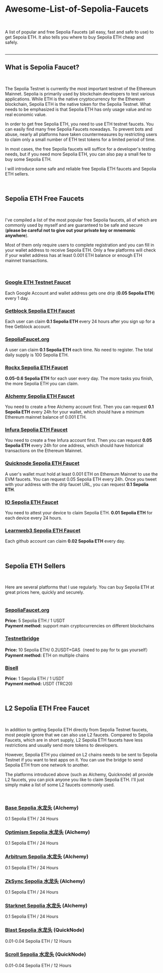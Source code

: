 # Awesome-List-of-Sepolia-Faucets
<br>

A list of popular and free Sepolia Faucets (all easy, fast and safe to use) to get Sepoia ETH. It also tells you where to buy Sepolia ETH cheap and safely.
<br>
<br>

---


## What is Sepolia Faucet?
<br>

The Sepolia Testnet is currently the most important testnet of the Ethereum Mainnet. Sepolia is primarily used by blockchain developers to test various applications. While ETH is the native cryptocurrency for the Ethereum blockchain, Sepolia ETH is the native token for the Sepolia Testnet. What needs to be emphasized is that Sepolia ETH has only usage value and no real economic value.

In order to get free Sepolia ETH, you need to use ETH testnet faucets. You can easily find many free Sepolia Faucets nowadays. To prevent bots and abuse, nearly all platforms have taken countermeasures by restricting users to claim only a small number of ETH test tokens for a limited period of time.

In most cases, the free Sepolia faucets will suffice for a developer's testing needs, but if you need more Sepolia ETH, you can also pay a small fee to buy some Sepolia ETH.

I will introduce some safe and reliable free Sepolia ETH faucets and Sepolia ETH sellers.

<br>

## Sepolia ETH Free Faucets
<br>

I've compiled a list of the most popular free Sepolia faucets, all of which are commonly used by myself and are guaranteed to be safe and secure (**please be careful not to give out your private key or mnemonic anywhere**).

Most of them only require users to complete registration and you can fill in your wallet address to receive Sepolia ETH. Only a few platforms will check if your wallet address has at least 0.001 ETH balance or enough ETH mainnet transactions.

<br>

### [Google ETH Testnet Faucet](https://cloud.google.com/application/web3/faucet)

Each Google Account and wallet address gets one drip (**0.05 Sepolia ETH**) every 1 day. 


### [Getblock Sepolia ETH Faucet](https://getblock.io/faucet/eth-sepolia/)


Each user can claim **0.1 Sepolia ETH** every 24 hours after you sign up for a free Getblock account.

### [SepoliaFaucet.org](http://sepoliafaucet.org/)


A user can claim **0.1 Sepolia ETH** each time. No need to register.
The total daily supply is 100 Sepolia ETH. 

### [Rockx Sepolia ETH Faucet](https://beta-access.rockx.com/faucet-sepolia)


**0.05-0.6 Sepolia ETH** for each user every day. The more tasks you finish, the more Sepolia ETH you can claim.

### [Alchemy Sepolia  ETH Faucet](https://www.alchemy.com/faucets/ethereum-sepolia)


You need to create a free Alchemy account first. Then you can request **0.1 Sepolia ETH** every 24h for your wallet, which should have a minimum Ethereum mainnet balance of 0.001 ETH.

### [Infura Sepolia ETH Faucet](https://www.infura.io/faucet/sepolia)


You need to create a free Infura account first. Then you can request **0.05 Sepolia ETH** every 24h for one address, which should have historical transactions on the Ethereum Mainnet.

### [Quicknode Sepolia ETH Faucet](https://faucet.quicknode.com/ethereum/sepolia)


A user's wallet must hold at least 0.001 ETH on Ethereum Mainnet to use the EVM faucets. You can request 0.05 Sepolia ETH every 24h. Once you tweet with your address with the drip faucet URL, you can request **0.1 Sepolia ETH**.

### [IO Sepolia ETH Faucet](https://www.sepoliafaucet.io/)

You need to attest your device to claim Sepolia ETH. 
**0.01 Sepolia ETH** for each device every 24 hours.

### [Learnweb3 Sepolia ETH Faucet](https://learnweb3.io/faucets/sepolia/)

Each github account can claim **0.02 Sepolia ETH** every day.

<br>

## Sepolia ETH Sellers

<br>

Here are several platforms that I use regularly. You can buy Sepolia ETH at great prices here, quickly and securely.  
<br>

### [SepoliaFaucet.org](http://sepoliafaucet.org/)


**Price:** 5 Sepolia ETH / 1 USDT
<br>
**Payment method:** support main cryptocurrencies on different blockchains

### [Testnetbridge](https://testnetbridge.com/sepolia)

**Price:** 10 Sepolia ETH/ 0.2USDT+GAS（need to pay for tx gas yourself）
<br>
**Payment method:** ETH on multiple chains

### [Bisell](https://bisell.site/)

**Price:** 1 Sepolia ETH / 1 USDT
<br>
**Payment method:** USDT (TRC20)

<br>

## L2 Sepolia ETH Free Faucet

<br>

In addition to getting Sepolia ETH directly from Sepolia Testnet faucets, most people ignore that we can also use L2 faucets. Compared to Sepolia Faucets, which are in short supply, L2 Sepolia ETH faucets have less restrictions and usually send more tokens to developers.

However, Sepolia ETH you claimed on L2 chains needs to be sent to Sepolia Testnet if you want to test apps on it. You can use the bridge to send Sepolia ETH from one network to another.

The platforms introduced above (such as Alchemy, Quicknode) all provide L2 faucets, you can pick anyone you like to claim Sepolia ETH. I'll just simply make a list of some L2 faucets commonly used.

<br>

### [Base Sepolia 水龙头](https://www.alchemy.com/faucets/base-sepolia) (Alchemy) 

0.1 Sepolia ETH / 24 Hours

### [Optimism Sepolia 水龙头](https://www.alchemy.com/faucets/optimism-sepolia) (Alchemy)

0.1 Sepolia ETH / 24 Hours

### [Arbitrum Sepolia 水龙头](https://www.alchemy.com/faucets/arbitrum-sepolia) (Alchemy)

0.1 Sepolia ETH / 24 Hours

### [ZkSync Sepolia 水龙头](https://www.alchemy.com/faucets/zksync-sepolia) (Alchemy)

0.1 Sepolia ETH / 24 Hours

### [Starknet Sepolia 水龙头](https://www.alchemy.com/faucets/starknet-sepolia) (Alchemy)

0.1 Sepolia ETH / 24 Hours

### [Blast Sepolia 水龙头](https://faucet.quicknode.com/blast/sepolia)  (QuickNode)

0.01-0.04 Sepolia ETH / 12 Hours

### [Scroll Sepolia 水龙头](https://faucet.quicknode.com/scroll/sepolia)  (QuickNode)

0.01-0.04 Sepolia ETH / 12 Hours
